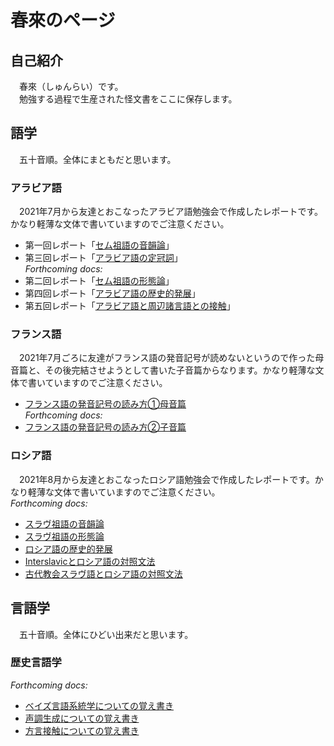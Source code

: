 # 春來のページ
## 自己紹介
　春來（しゅんらい）です。  
　勉強する過程で生産された怪文書をここに保存します。

## 語学
　五十音順。全体にまともだと思います。
### アラビア語
　2021年7月から友達とおこなったアラビア語勉強会で作成したレポートです。かなり軽薄な文体で書いていますのでご注意ください。
* 第一回レポート「[セム祖語の音韻論](https://swinrai.github.io/lang-files/アラビア語勉強会第一回レポート「セム祖語の音韻論」.pdf)」
* 第三回レポート「[アラビア語の定冠詞](https://swinrai.github.io/lang-files/アラビア語勉強会第三回レポート「アラビア語の定冠詞」.pdf)」  
 _Forthcoming docs:_
* 第二回レポート「[セム祖語の形態論]()」
* 第四回レポート「[アラビア語の歴史的発展]()」
* 第五回レポート「[アラビア語と周辺諸言語との接触]()」
### フランス語
　2021年7月ごろに友達がフランス語の発音記号が読めないというので作った母音篇と、その後完結させようとして書いた子音篇からなります。かなり軽薄な文体で書いていますのでご注意ください。
* [フランス語の発音記号の読み方①母音篇](https://swinrai.github.io/lang-files/フランス語の発音記号の読み方①母音篇.pdf)  
_Forthcoming docs:_
* [フランス語の発音記号の読み方②子音篇]()
### ロシア語
　2021年8月から友達とおこなったロシア語勉強会で作成したレポートです。かなり軽薄な文体で書いていますのでご注意ください。  
_Forthcoming docs:_
* [スラヴ祖語の音韻論]()
* [スラヴ祖語の形態論]()
* [ロシア語の歴史的発展]()
* [Interslavicとロシア語の対照文法]()
* [古代教会スラヴ語とロシア語の対照文法]()

## 言語学
　五十音順。全体にひどい出来だと思います。
### 歴史言語学
 _Forthcoming docs:_
* [ベイズ言語系統学についての覚え書き]()
* [声調生成についての覚え書き]()
* [方言接触についての覚え書き]()